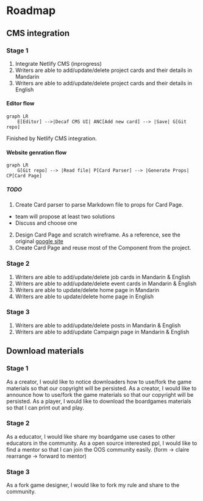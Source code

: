 # Roadmap

## CMS integration

### Stage 1

1. Integrate Netlify CMS (inprogress)
2. Writers are able to add/update/delete project cards and their details in Mandarin
3. Writers are able to add/update/delete project cards and their details in English

#### Editor flow

```mermaid
graph LR
    E[Editor] -->|Decaf CMS UI| ANC[Add new card] --> |Save| G[Git repo]
```

Finished by Netlify CMS integration.

#### Website genration flow

```mermaid
graph LR
    G[Git repo] --> |Read file| P[Card Parser] --> |Generate Props| CP[Card Page]
```

##### TODO

1. Create Card parser to parse Markdown file to props for Card Page.
  - team will propose at least two solutions
  - Discuss and choose one
2. Design Card Page and scratch wireframe. As a reference, see the original [google site](https://sites.google.com/ocf.tw/openstarter/Game-Cards/)
3. Create Card Page and reuse most of the Component from the project.

### Stage 2

1. Writers are able to add/update/delete job cards in Mandarin & English
2. Writers are able to add/update/delete event cards in Mandarin & English
3. Writers are able to update/delete home page in Mandarin
4. Writers are able to update/delete home page in English

### Stage 3

1. Writers are able to add/update/delete posts in Mandarin & English
2. Writers are able to add/update Campaign page in Mandarin & English

## Download materials

### Stage 1

As a creator, I would like to notice downloaders how to use/fork the game materials so that our copyright will be persisted.
As a creator, I would like to announce how to use/fork the game materials so that our copyright will be persisted.
As a player, I would like to download the boardgames materials so that I can print out and play.

### Stage 2

As a educator, I would like share my boardgame use cases to other educators in the community.
As a open source interested ppl, I would like to find a mentor so that I can join the OOS community easily.
  (form -> claire rearrange -> forward to mentor)

### Stage 3

As a fork game designer, I would like to fork my rule and share to the community.
